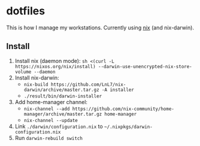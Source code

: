 # dotfiles

This is how I manage my workstations. Currently using [nix](https://nixos.org) (and nix-darwin).

## Install 
    
1. Install nix (daemon mode): `sh <(curl -L https://nixos.org/nix/install) --darwin-use-unencrypted-nix-store-volume --daemon`
1. Install nix-darwin:
   * `nix-build https://github.com/LnL7/nix-darwin/archive/master.tar.gz -A installer`
   * `./result/bin/darwin-installer`
1. Add home-manager channel:
   * `nix-channel --add https://github.com/nix-community/home-manager/archive/master.tar.gz home-manager`
   * `nix-channel --update`
1. Link `./darwin/configuration.nix` to `~/.nixpkgs/darwin-configuration.nix`
1. Run `darwin-rebuild switch`
